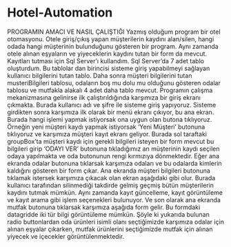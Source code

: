 # Hotel-Automation
PROGRAMIN AMACI VE NASIL ÇALIŞTIĞI
Yazmış olduğum program bir otel otomasyonu. Otele giriş/çıkış yapan müşterilerin kaydını alan/silen, hangi odada hangi müşterinin bulunduğunu gösteren bir program. Aynı zamanda otele alınan eşyaların ve yiyeceklerin kaydını tutan bir form da mevcut. Kayıtları tutması için Sql Server’ı kullandım. Sql Server’da 7 adet tablo oluşturdum. Bu tablolar dan birincisi sisteme giriş yapabilmeyi sağlayan kullanıcı bilgilerini tutan tablo. Daha sonra müşteri bilgilerini tutan musteriBilgileri tablosu, odaların boş mu dolu mu olduğunu gösteren odalar tablosu ve mutfakla alakalı 4 adet daha tablo mevcut.
Programın çalışma mekanizmasına gelinirse ilk çalıştırıldığında karşımıza bir giriş ekranı çıkmakta. Burada kullanıcı adı ve şifre ile sisteme giriş yapıyoruz.
Sisteme girdikten sonra karşımıza ilk olarak bir menü ekranı çıkıyor, bu ana ekran. Burada hangi işlemi yapmak istiyorsak ona uygun olan butona tıklıyoruz.
Örneğin yeni müşteri kaydı yapmak istiyorsak ‘Yeni Müşteri’ butonuna tıklıyoruz ve karşımıza müşteri kayıt ekranı geliyor.
Burada sol taraftaki groupBox’ta müşteri kaydı için gerekli bilgileri isteyen bir form mevcut bu bilgileri girip ‘ODAYI VER’ butonuna tıkladığımız an müşterinin kaydı seçilen odaya yapılmakta ve oda butonunun rengi kırmızıya dönmektedir. Eğer ana ekranda odalar butonuna tıklarsak karşımıza odaları ve bu odalarda kimlerin kaldığını gösteren bir form çıkar.
Ana ekranda müşteri bilgileri butonuna tıklamak istersek karşımıza çıkacak olan ekran aşağıdaki gibi olur. Burada kullanıcı tarafından silinmediği takdirde gelmiş geçmiş bütün müşterilerin kaydını tutmak mümkün. Aynı zamanda kayıt güncelleme, kayıt görüntüleme ve kayıt arama gibi işlem seçenekleri bulunuyor.
Ve son olarak ana ekranda mutfak butonuna tıklarsak karşımıza aşağıda form gelir. Bu formdaki datagridde iki tür bilgi görüntüleme mümkün.
Şöyle ki yukarıda bulunan radio buttonlardan oda ürünleri isimli olanı seçtiğimizde karşımıza odalar için alınan eşyalar çıkarken, mutfak ürünlerini seçtiğimizde mutfak için alınan yiyecek ve içecekler görüntülenmektedir.
